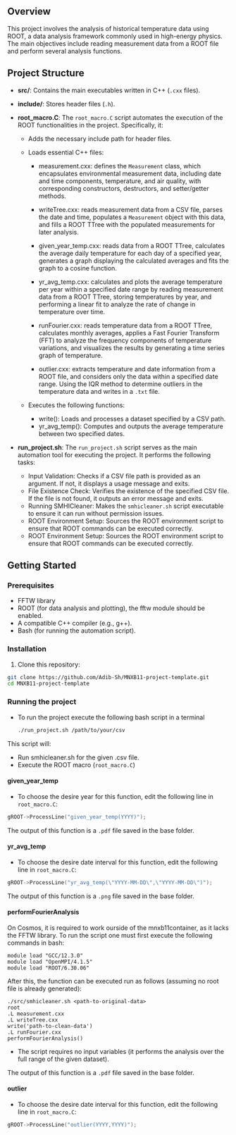 ## Overview
This project involves the analysis of historical temperature data using ROOT, a data analysis framework commonly used in high-energy physics. The main objectives include reading measurement data from a ROOT file and perform several analysis functions. 

## Project Structure
- **src/**: Contains the main executables written in C++ (`.cxx` files).
- **include/**: Stores header files (`.h`).
- **root_macro.C**: The `root_macro.C` script automates the execution of the ROOT functionalities in the project. Specifically, it:

  - Adds the necessary include path for header files.
  - Loads essential C++ files:
      - measurement.cxx: defines the `Measurement` class, which encapsulates environmental measurement data, including date and time components, temperature, and air quality, with corresponding constructors, destructors, and setter/getter methods.

      - writeTree.cxx: reads measurement data from a CSV file, parses the date and time, populates a `Measurement` object with this data, and fills a ROOT TTree with the populated measurements for later analysis.

      - given_year_temp.cxx: reads data from a ROOT TTree, calculates the average daily temperature for each day of a specified year, generates a graph displaying the calculated averages and fits the graph to a cosine function.

      - yr_avg_temp.cxx: calculates and plots the average temperature per year within a specified date range by reading measurement data from a ROOT TTree, storing temperatures by year, and performing a linear fit to analyze the rate of change in temperature over time.

      - runFourier.cxx: reads temperature data from a ROOT TTree, calculates monthly averages, applies a Fast Fourier Transform (FFT) to analyze the frequency components of temperature variations, and visualizes the results by generating a time series graph of temperature.

      - outlier.cxx: extracts temperature and date information from a ROOT file, and considers only the data within a specified date range. Using the IQR method to determine outliers in the temperature data and writes in a `.txt` file.



  - Executes the following functions:
      - write(): Loads and processes a dataset specified by a CSV path.
      - yr_avg_temp(): Computes and outputs the average temperature between two specified dates.
- **run_project.sh**: The `run_project.sh` script serves as the main automation tool for executing the project. It performs the following tasks:
  - Input Validation: Checks if a CSV file path is provided as an argument. If not, it displays a usage message and exits.
  - File Existence Check: Verifies the existence of the specified CSV file. If the file is not found, it outputs an error message and exits.
  - Running SMHICleaner: Makes the `smhicleaner.sh` script executable to ensure it can run without permission issues.
  - ROOT Environment Setup: Sources the ROOT environment script to ensure that ROOT commands can be executed correctly.
  - ROOT Environment Setup: Sources the ROOT environment script to ensure that ROOT commands can be executed correctly.

## Getting Started

### Prerequisites
- FFTW library
- ROOT (for data analysis and plotting), the fftw module should be enabled. 
- A compatible C++ compiler (e.g., g++).
- Bash (for running the automation script).

### Installation
1. Clone this repository:
  ```bash
  git clone https://github.com/Adib-Sh/MNXB11-project-template.git
  cd MNXB11-project-template
  ```

### Running the project
- To run the project execute the following bash script in a terminal
  ```bash
  ./run_project.sh /path/to/your/csv
  ```

 This script will:
- Run smhicleaner.sh for the given .csv file.
- Execute the ROOT macro (`root_macro.C`)


#### given_year_temp
- To choose the desire year for this function, edit the following line in `root_macro.C`:
```root_macro.C
gROOT->ProcessLine("given_year_temp(YYYY)");
```
The output of this function is a `.pdf` file saved in the base folder. 


#### yr_avg_temp
- To choose the desire date interval for this function, edit the following line in `root_macro.C`:
```root_macro.C
gROOT->ProcessLine("yr_avg_temp(\"YYYY-MM-DD\",\"YYYY-MM-DD\")");
```
The output of this function is a `.png` file saved in the base folder. 

#### performFourierAnalysis
On Cosmos, it is required to work ourside of the mnxb11container, as it lacks the FFTW library. To run the script one must first execute the following commands in bash:

```
module load "GCC/12.3.0"
module load "OpenMPI/4.1.5"
module load "ROOT/6.30.06"
```

After this, the function can be executed run as follows (assuming no root file is already generated):

```
./src/smhicleaner.sh <path-to-original-data>
root 
.L measurement.cxx
.L writeTree.cxx
write('path-to-clean-data') 
.L runFourier.cxx
performFourierAnalysis()

```

- The script requires no input variables (it performs the analysis over the full range of the given dataset).


The output of this function is a `.pdf` file saved in the base folder.


#### outlier
- To choose the desire date interval for this function, edit the following line in `root_macro.C`:
```root_macro.C
gROOT->ProcessLine("outlier(YYYY,YYYY)");

```
